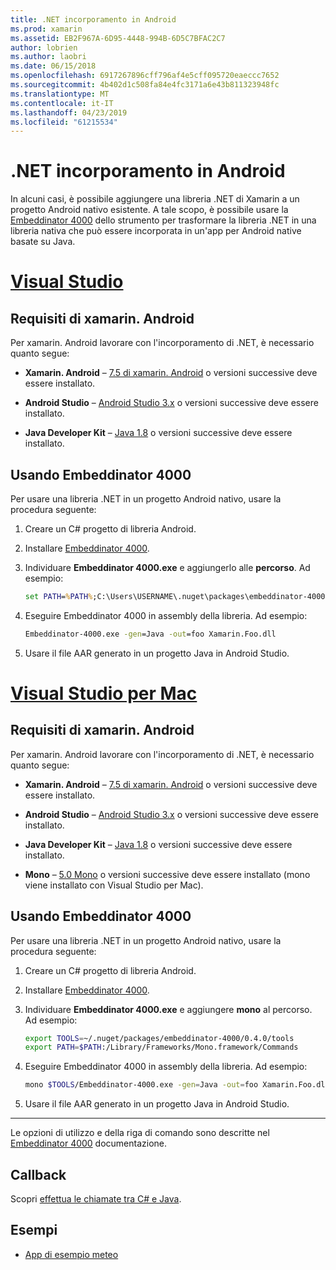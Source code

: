```yaml
---
title: .NET incorporamento in Android
ms.prod: xamarin
ms.assetid: EB2F967A-6D95-4448-994B-6D5C7BFAC2C7
author: lobrien
ms.author: laobri
ms.date: 06/15/2018
ms.openlocfilehash: 6917267896cff796af4e5cff095720eaeccc7652
ms.sourcegitcommit: 4b402d1c508fa84e4fc3171a6e43b811323948fc
ms.translationtype: MT
ms.contentlocale: it-IT
ms.lasthandoff: 04/23/2019
ms.locfileid: "61215534"
---
```

# <a name="net-embedding-on-android"></a>.NET incorporamento in Android

In alcuni casi, è possibile aggiungere una libreria .NET di Xamarin a un progetto Android nativo esistente. A tale scopo, è possibile usare la [Embeddinator 4000](https://www.nuget.org/packages/Embeddinator-4000/) dello strumento per trasformare la libreria .NET in una libreria nativa che può essere incorporata in un'app per Android native basate su Java.

# <a name="visual-studiotabwindows"></a>[Visual Studio](#tab/windows)

## <a name="xamarinandroid-requirements"></a>Requisiti di xamarin. Android

Per xamarin. Android lavorare con l'incorporamento di .NET, è necessario quanto segue:

-   **Xamarin. Android** &ndash; [7.5 di xamarin. Android](https://visualstudio.microsoft.com/xamarin/) o versioni successive deve essere installato.

-   **Android Studio** &ndash; [Android Studio 3.x](https://developer.android.com/studio/) o versioni successive deve essere installato.

-   **Java Developer Kit** &ndash; [Java 1.8](https://www.oracle.com/technetwork/java/javase/downloads/jdk8-downloads-2133151.html) o versioni successive deve essere installato.


## <a name="using-embeddinator-4000"></a>Usando Embeddinator 4000

Per usare una libreria .NET in un progetto Android nativo, usare la procedura seguente:

1.  Creare un C# progetto di libreria Android.

2.  Installare [Embeddinator 4000](https://www.nuget.org/packages/Embeddinator-4000/).

3.  Individuare **Embeddinator 4000.exe** e aggiungerlo alle **percorso**. Ad esempio:

    ```cmd
    set PATH=%PATH%;C:\Users\USERNAME\.nuget\packages\embeddinator-4000\0.4.0\tools
    ```

4.  Eseguire Embeddinator 4000 in assembly della libreria. Ad esempio:

    ```cmd
    Embeddinator-4000.exe -gen=Java -out=foo Xamarin.Foo.dll
    ```

5.  Usare il file AAR generato in un progetto Java in Android Studio.


# <a name="visual-studio-for-mactabmacos"></a>[Visual Studio per Mac](#tab/macos)

## <a name="xamarinandroid-requirements"></a>Requisiti di xamarin. Android

Per xamarin. Android lavorare con l'incorporamento di .NET, è necessario quanto segue:

-   **Xamarin. Android** &ndash; [7.5 di xamarin. Android](https://visualstudio.microsoft.com/xamarin/) o versioni successive deve essere installato.

-   **Android Studio** &ndash; [Android Studio 3.x](https://developer.android.com/studio/) o versioni successive deve essere installato.

-   **Java Developer Kit** &ndash; [Java 1.8](https://www.oracle.com/technetwork/java/javase/downloads/jdk8-downloads-2133151.html) o versioni successive deve essere installato.

-   **Mono** &ndash; [5.0 Mono](https://www.mono-project.com/download/) o versioni successive deve essere installato (mono viene installato con Visual Studio per Mac).


## <a name="using-embeddinator-4000"></a>Usando Embeddinator 4000

Per usare una libreria .NET in un progetto Android nativo, usare la procedura seguente:

1.  Creare un C# progetto di libreria Android.

2.  Installare [Embeddinator 4000](https://www.nuget.org/packages/Embeddinator-4000/).

3.  Individuare **Embeddinator 4000.exe** e aggiungere **mono** al percorso. Ad esempio:

    ```bash
    export TOOLS=~/.nuget/packages/embeddinator-4000/0.4.0/tools
    export PATH=$PATH:/Library/Frameworks/Mono.framework/Commands
    ```

4.  Eseguire Embeddinator 4000 in assembly della libreria. Ad esempio:

    ```bash
    mono $TOOLS/Embeddinator-4000.exe -gen=Java -out=foo Xamarin.Foo.dll
    ```

5.  Usare il file AAR generato in un progetto Java in Android Studio.

-----

Le opzioni di utilizzo e della riga di comando sono descritte nel [Embeddinator 4000](https://github.com/mono/Embeddinator-4000/blob/master/Usage.md#java--c) documentazione.


## <a name="callbacks"></a>Callback

Scopri [effettua le chiamate tra C# e Java](callbacks.md).

## <a name="samples"></a>Esempi

* [App di esempio meteo](https://github.com/jamesmontemagno/embeddinator-weather)
